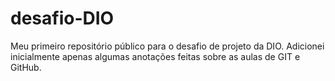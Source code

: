 # desafio-DIO
Meu primeiro repositório público para o desafio de projeto da DIO.
Adicionei inicialmente apenas algumas anotações feitas sobre as aulas de GIT e GitHub.
